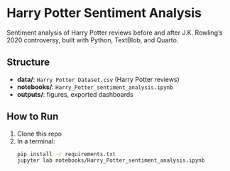 # Harry Potter Sentiment Analysis

Sentiment analysis of Harry Potter reviews before and after J.K. Rowling’s 2020 controversy, built with Python, TextBlob, and Quarto.

## Structure
- **data/**: `Harry Potter Dataset.csv` (Harry Potter reviews)
- **notebooks/**: `Harry_Potter_sentiment_analysis.ipynb`
- **outputs/**: figures, exported dashboards

## How to Run
1. Clone this repo  
2. In a terminal:
   ```bash
   pip install -r requirements.txt
   jupyter lab notebooks/Harry_Potter_sentiment_analysis.ipynb

